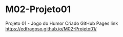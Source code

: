 # M02-Projeto01
Projeto 01 - Jogo do Humor
Criado GitHub Pages link https://edfragoso.github.io/M02-Projeto01/
